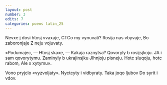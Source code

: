 ```yaml
---
layout: post
number: 3
edits: 7
categories: poems latin_25
---
```


Nevxe j dosi htosj vvaxaje,
CTCo my vynuvati?
Rosija nas vbyvaje,
Bo zaboronjaje
Z neju vojuvaty.

«Podumajec, —
Htosj skaxe, —
Kakaja raznytsa?
Qovoryly b rosijsjkoju.
JA i sam qovorytymu.
Zaminyly b ukrajinsjku JIhnjoju pisneju.
Hotc sluqoju, hotc rabom, 
Ale x xytymu».

Vono pryjclo «vyzvoljaty».
Nyctcyty i vidbyraty.
Taka joqo ljubov 
Do syrit i vdov.
